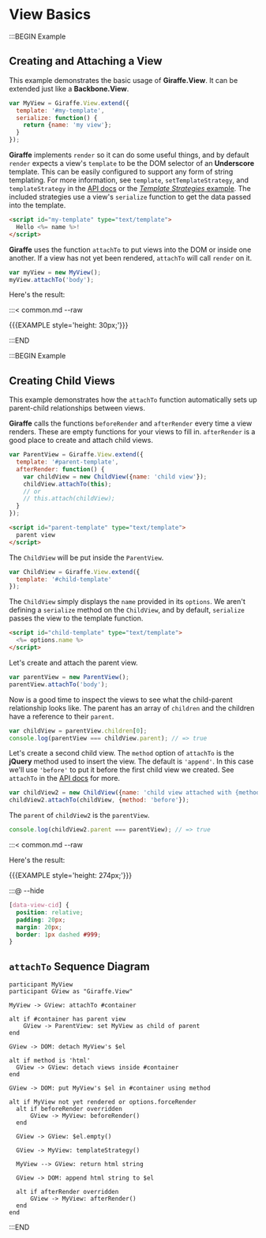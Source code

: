 # View Basics

:::BEGIN Example

## Creating and Attaching a View

This example demonstrates the basic usage of __Giraffe.View__. It can be
extended just like a __Backbone.View__.

```js
var MyView = Giraffe.View.extend({
  template: '#my-template',
  serialize: function() {
    return {name: 'my view'};
  }
});
```

__Giraffe__ implements `render` so it can do some useful things, and by default
`render` expects a view's `template` to be the DOM selector of an __Underscore__
template. This can be easily configured to support any form of string
templating. For more information, see `template`, `setTemplateStrategy`, and
`templateStrategy` in the [API docs](backbone.giraffe.html#View-template) or the
[_Template Strategies_ example](templateStrategies.html). The included strategies
use a view's `serialize` function to get the data passed into the template.

```html
<script id="my-template" type="text/template">
  Hello <%= name %>!
</script>
```

__Giraffe__ uses the function `attachTo` to put views into the DOM or inside one
another. If a view has not yet been rendered, `attachTo` will call `render` on
it.

```js
var myView = new MyView();
myView.attachTo('body');
```

Here's the result:

:::< common.md --raw

{{{EXAMPLE style='height: 30px;'}}}

:::END


:::BEGIN Example
## Creating Child Views

This example demonstrates how the `attachTo` function automatically sets up
parent-child relationships between views.

__Giraffe__ calls the functions `beforeRender` and `afterRender` every time a
view renders. These are empty functions for your views to fill in. `afterRender`
is a good place to create and attach child views.

```js
var ParentView = Giraffe.View.extend({
  template: '#parent-template',
  afterRender: function() {
    var childView = new ChildView({name: 'child view'});
    childView.attachTo(this);
    // or
    // this.attach(childView);
  }
});
```

```html
<script id="parent-template" type="text/template">
  parent view
</script>
```

The `ChildView` will be put inside the `ParentView`.

```js
var ChildView = Giraffe.View.extend({
  template: '#child-template'
});
```

The `ChildView` simply displays the `name` provided in its `options`. We aren't
defining a `serialize` method on the `ChildView`, and by default, `serialize`
passes the view to the template function.

```html
<script id="child-template" type="text/template">
  <%= options.name %>
</script>
```

Let's create and attach the parent view.

```js
var parentView = new ParentView();
parentView.attachTo('body');
```

Now is a good time to inspect the views to see what the child-parent
relationship looks like. The parent has an array of `children` and the children
have a reference to their `parent`.

```js
var childView = parentView.children[0];
console.log(parentView === childView.parent); // => true
```

Let's create a second child view. The `method` option of `attachTo` is the
__jQuery__ method used to insert the view. The default is `'append'`. In this
case we'll use `'before'` to put it before the first child view we created. See
`attachTo` in the [API docs](backbone.giraffe.html#View-attachTo) for more.

```js
var childView2 = new ChildView({name: 'child view attached with {method: "before"}'});
childView2.attachTo(childView, {method: 'before'});
```

The `parent` of `childView2` is the `parentView`.

```js
console.log(childView2.parent === parentView); // => true
```

:::< common.md --raw

Here's the result:

{{{EXAMPLE style='height: 274px;'}}}

:::@ --hide

```css
[data-view-cid] {
  position: relative;
  padding: 20px;
  margin: 20px;
  border: 1px dashed #999;
}
```

## `attachTo` Sequence Diagram

```uml
participant MyView
participant GView as "Giraffe.View"

MyView -> GView: attachTo #container

alt if #container has parent view
    GView -> ParentView: set MyView as child of parent
end

GView -> DOM: detach MyView's $el

alt if method is 'html'
  GView -> GView: detach views inside #container
end

GView -> DOM: put MyView's $el in #container using method

alt if MyView not yet rendered or options.forceRender
  alt if beforeRender overridden
      GView -> MyView: beforeRender()
  end

  GView -> GView: $el.empty()

  GView -> MyView: templateStrategy()

  MyView --> GView: return html string

  GView -> DOM: append html string to $el

  alt if afterRender overridden
      GView -> MyView: afterRender()
  end
end
```

:::END
